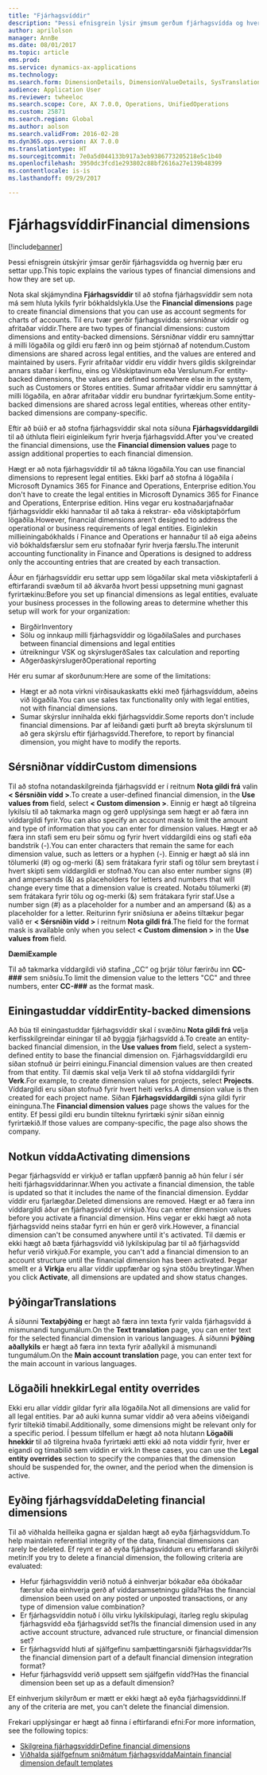 ```yaml
---
title: "Fjárhagsvíddir"
description: "Þessi efnisgrein lýsir ýmsum gerðum fjárhagsvídda og hvernig þær eru settar upp."
author: aprilolson
manager: AnnBe
ms.date: 08/01/2017
ms.topic: article
ems.prod: 
ms.service: dynamics-ax-applications
ms.technology: 
ms.search.form: DimensionDetails, DimensionValueDetails, SysTranslationDetail
audience: Application User
ms.reviewer: twheeloc
ms.search.scope: Core, AX 7.0.0, Operations, UnifiedOperations
ms.custom: 25871
ms.search.region: Global
ms.author: aolson
ms.search.validFrom: 2016-02-28
ms.dyn365.ops.version: AX 7.0.0
ms.translationtype: HT
ms.sourcegitcommit: 7e0a5d044133b917a3eb9386773205218e5c1b40
ms.openlocfilehash: 3950dc3fcd1e293802c88bf2616a27e139b48399
ms.contentlocale: is-is
ms.lasthandoff: 09/29/2017

---
```


# <a name="financial-dimensions"></a><span data-ttu-id="cf5ec-103">Fjárhagsvíddir</span><span class="sxs-lookup"><span data-stu-id="cf5ec-103">Financial dimensions</span></span>

[!include[banner](../includes/banner.md)]

<span data-ttu-id="cf5ec-104">Þessi efnisgrein útskýrir ýmsar gerðir fjárhagsvídda og hvernig þær eru settar upp.</span><span class="sxs-lookup"><span data-stu-id="cf5ec-104">This topic explains the various types of financial dimensions and how they are set up.</span></span>

<span data-ttu-id="cf5ec-105">Nota skal skjámyndina **Fjárhagsvíddir** til að stofna fjárhagsvíddir sem nota má sem hluta lykils fyrir bókhaldslykla.</span><span class="sxs-lookup"><span data-stu-id="cf5ec-105">Use the **Financial dimensions** page to create financial dimensions that you can use as account segments for charts of accounts.</span></span> <span data-ttu-id="cf5ec-106">Til eru tvær gerðir fjárhagsvídda: sérsniðnar víddir og afritaðar víddir.</span><span class="sxs-lookup"><span data-stu-id="cf5ec-106">There are two types of financial dimensions: custom dimensions and entity-backed dimensions.</span></span> <span data-ttu-id="cf5ec-107">Sérsniðnar víddir eru samnýttar á milli lögaðila og gildi eru færð inn og þeim stjórnað af notendum.</span><span class="sxs-lookup"><span data-stu-id="cf5ec-107">Custom dimensions are shared across legal entities, and the values are entered and maintained by users.</span></span> <span data-ttu-id="cf5ec-108">Fyrir afritaðar víddir eru víddir hvers gildis skilgreindar annars staðar í kerfinu, eins og Viðskiptavinum eða Verslunum.</span><span class="sxs-lookup"><span data-stu-id="cf5ec-108">For entity-backed dimensions, the values are defined somewhere else in the system, such as Customers or Stores entities.</span></span> <span data-ttu-id="cf5ec-109">Sumar afritaðar víddir eru samnýttar á milli lögaðila, en aðrar afritaðar víddir eru bundnar fyrirtækjum.</span><span class="sxs-lookup"><span data-stu-id="cf5ec-109">Some entity-backed dimensions are shared across legal entities, whereas other entity-backed dimensions are company-specific.</span></span> 

<span data-ttu-id="cf5ec-110">Eftir að búið er að stofna fjárhagsvíddir skal nota síðuna **Fjárhagsvíddargildi** til að úthluta fleiri eiginleikum fyrir hverja fjárhagsvídd.</span><span class="sxs-lookup"><span data-stu-id="cf5ec-110">After you've created the financial dimensions, use the **Financial dimension values** page to assign additional properties to each financial dimension.</span></span> 

<span data-ttu-id="cf5ec-111">Hægt er að nota fjárhagsvíddir til að tákna lögaðila.</span><span class="sxs-lookup"><span data-stu-id="cf5ec-111">You can use financial dimensions to represent legal entities.</span></span> <span data-ttu-id="cf5ec-112">Ekki þarf að stofna á lögaðila í Microsoft Dynamics 365 for Finance and Operations, Enterprise edition.</span><span class="sxs-lookup"><span data-stu-id="cf5ec-112">You don't have to create the legal entities in Microsoft Dynamics 365 for Finance and Operations, Enterprise edition.</span></span> <span data-ttu-id="cf5ec-113">Hins vegar eru kostnaðarjafnaðar fjárhagsvíddir ekki hannaðar til að taka á rekstrar- eða viðskiptaþörfum lögaðila.</span><span class="sxs-lookup"><span data-stu-id="cf5ec-113">However, financial dimensions aren’t designed to address the operational or business requirements of legal entities.</span></span> <span data-ttu-id="cf5ec-114">Eiginlekin millieiningabókhalds í Finance and Operations er hannaður til að eiga aðeins við bókhaldsfærslur sem eru stofnaðar fyrir hverja færslu.</span><span class="sxs-lookup"><span data-stu-id="cf5ec-114">The interunit accounting functionality in Finance and Operations is designed to address only the accounting entries that are created by each transaction.</span></span> 

<span data-ttu-id="cf5ec-115">Áður en fjárhagsvíddir eru settar upp sem lögaðilar skal meta viðskiptaferli á eftirfarandi svæðum til að ákvarða hvort þessi uppsetning muni gagnast fyrirtækinu:</span><span class="sxs-lookup"><span data-stu-id="cf5ec-115">Before you set up financial dimensions as legal entities, evaluate your business processes in the following areas to determine whether this setup will work for your organization:</span></span>

- <span data-ttu-id="cf5ec-116">Birgðir</span><span class="sxs-lookup"><span data-stu-id="cf5ec-116">Inventory</span></span>
- <span data-ttu-id="cf5ec-117">Sölu og innkaup milli fjárhagsvíddir og lögaðila</span><span class="sxs-lookup"><span data-stu-id="cf5ec-117">Sales and purchases between financial dimensions and legal entities</span></span>
- <span data-ttu-id="cf5ec-118">útreikningur VSK og skýrslugerð</span><span class="sxs-lookup"><span data-stu-id="cf5ec-118">Sales tax calculation and reporting</span></span>
- <span data-ttu-id="cf5ec-119">Aðgerðaskýrslugerð</span><span class="sxs-lookup"><span data-stu-id="cf5ec-119">Operational reporting</span></span>

<span data-ttu-id="cf5ec-120">Hér eru sumar af skorðunum:</span><span class="sxs-lookup"><span data-stu-id="cf5ec-120">Here are some of the limitations:</span></span>

- <span data-ttu-id="cf5ec-121">Hægt er að nota virkni virðisaukaskatts ekki með fjárhagsvíddum, aðeins við lögaðila.</span><span class="sxs-lookup"><span data-stu-id="cf5ec-121">You can use sales tax functionality only with legal entities, not with financial dimensions.</span></span>
- <span data-ttu-id="cf5ec-122">Sumar skýrslur innihalda ekki fjárhagsvíddir.</span><span class="sxs-lookup"><span data-stu-id="cf5ec-122">Some reports don't include financial dimensions.</span></span> <span data-ttu-id="cf5ec-123">Þar af leiðandi gæti þurft að breyta skýrslunum til að gera skýrslu eftir fjárhagsvídd.</span><span class="sxs-lookup"><span data-stu-id="cf5ec-123">Therefore, to report by financial dimension, you might have to modify the reports.</span></span>

## <a name="custom-dimensions"></a><span data-ttu-id="cf5ec-124">Sérsniðnar víddir</span><span class="sxs-lookup"><span data-stu-id="cf5ec-124">Custom dimensions</span></span>

<span data-ttu-id="cf5ec-125">Til að stofna notandaskilgreinda fjárhagsvídd er í reitnum **Nota gildi frá** valin **&lt; Sérsniðin vídd &gt;**.</span><span class="sxs-lookup"><span data-stu-id="cf5ec-125">To create a user-defined financial dimension, in the **Use values from** field, select **&lt; Custom dimension &gt;**.</span></span> <span data-ttu-id="cf5ec-126">Einnig er hægt að tilgreina lykilsíu til að takmarka magn og gerð upplýsinga sem hægt er að færa inn víddargildi fyrir.</span><span class="sxs-lookup"><span data-stu-id="cf5ec-126">You can also specify an account mask to limit the amount and type of information that you can enter for dimension values.</span></span> <span data-ttu-id="cf5ec-127">Hægt er að færa inn stafi sem eru þeir sömu og fyrir hvert víddargildi eins og stafi eða bandstrik (-).</span><span class="sxs-lookup"><span data-stu-id="cf5ec-127">You can enter characters that remain the same for each dimension value, such as letters or a hyphen (-).</span></span> <span data-ttu-id="cf5ec-128">Einnig er hægt að slá inn tölumerki (\#) og og-merki (&) sem frátakara fyrir stafi og tölur sem breytast í hvert skipti sem víddargildi er stofnað.</span><span class="sxs-lookup"><span data-stu-id="cf5ec-128">You can also enter number signs (\#) and ampersands (&) as placeholders for letters and numbers that will change every time that a dimension value is created.</span></span> <span data-ttu-id="cf5ec-129">Notaðu tölumerki (\#) sem frátakara fyrir tölu og og-merki (&) sem frátakara fyrir staf.</span><span class="sxs-lookup"><span data-stu-id="cf5ec-129">Use a number sign (\#) as a placeholder for a number and an ampersand (&) as a placeholder for a letter.</span></span> <span data-ttu-id="cf5ec-130">Reiturinn fyrir sniðsíuna er aðeins tiltækur þegar valið er **&lt; Sérsniðin vídd &gt;** í reitnum **Nota gildi frá**.</span><span class="sxs-lookup"><span data-stu-id="cf5ec-130">The field for the format mask is available only when you select **&lt; Custom dimension &gt;** in the **Use values from** field.</span></span>

<span data-ttu-id="cf5ec-131">**Dæmi**</span><span class="sxs-lookup"><span data-stu-id="cf5ec-131">**Example**</span></span>

<span data-ttu-id="cf5ec-132">Til að takmarka víddargildi við stafina „CC“ og þrjár tölur færirðu inn **CC-\#\#\#** sem sniðsíu.</span><span class="sxs-lookup"><span data-stu-id="cf5ec-132">To limit the dimension value to the letters "CC" and three numbers, enter **CC-\#\#\#** as the format mask.</span></span>

## <a name="entity-backed-dimensions"></a><span data-ttu-id="cf5ec-133">Einingastuddar víddir</span><span class="sxs-lookup"><span data-stu-id="cf5ec-133">Entity-backed dimensions</span></span>

<span data-ttu-id="cf5ec-134">Að búa til einingastuddar fjárhagsvíddir skal í svæðinu **Nota gildi frá** velja kerfisskilgreindar einingar til að byggja fjárhagsvídd á.</span><span class="sxs-lookup"><span data-stu-id="cf5ec-134">To create an entity-backed financial dimension, in the **Use values from** field, select a system-defined entity to base the financial dimension on.</span></span> <span data-ttu-id="cf5ec-135">Fjárhagsvíddargildi eru síðan stofnuð úr þeirri einingu.</span><span class="sxs-lookup"><span data-stu-id="cf5ec-135">Financial dimension values are then created from that entity.</span></span> <span data-ttu-id="cf5ec-136">Til dæmis skal velja Verk til að stofna víddargildi fyrir **Verk**.</span><span class="sxs-lookup"><span data-stu-id="cf5ec-136">For example, to create dimension values for projects, select **Projects**.</span></span> <span data-ttu-id="cf5ec-137">Víddargildi eru síðan stofnuð fyrir hvert heiti verks.</span><span class="sxs-lookup"><span data-stu-id="cf5ec-137">A dimension value is then created for each project name.</span></span> <span data-ttu-id="cf5ec-138">Síðan **Fjárhagsvíddargildi** sýna gildi fyrir eininguna.</span><span class="sxs-lookup"><span data-stu-id="cf5ec-138">The **Financial dimension values** page shows the values for the entity.</span></span> <span data-ttu-id="cf5ec-139">Ef þessi gildi eru bundin tilteknu fyrirtæki sýnir síðan einnig fyrirtækið.</span><span class="sxs-lookup"><span data-stu-id="cf5ec-139">If those values are company-specific, the page also shows the company.</span></span>

## <a name="activating-dimensions"></a><span data-ttu-id="cf5ec-140">Notkun vídda</span><span class="sxs-lookup"><span data-stu-id="cf5ec-140">Activating dimensions</span></span>

<span data-ttu-id="cf5ec-141">Þegar fjárhagsvídd er virkjuð er taflan uppfærð þannig að hún felur í sér heiti fjárhagsvíddarinnar.</span><span class="sxs-lookup"><span data-stu-id="cf5ec-141">When you activate a financial dimension, the table is updated so that it includes the name of the financial dimension.</span></span> <span data-ttu-id="cf5ec-142">Eyddar víddir eru fjarlægðar.</span><span class="sxs-lookup"><span data-stu-id="cf5ec-142">Deleted dimensions are removed.</span></span> <span data-ttu-id="cf5ec-143">Hægt er að færa inn víddargildi áður en fjárhagsvídd er virkjuð.</span><span class="sxs-lookup"><span data-stu-id="cf5ec-143">You can enter dimension values before you activate a financial dimension.</span></span> <span data-ttu-id="cf5ec-144">Hins vegar er ekki hægt að nota fjárhagsvídd neins staðar fyrri en hún er gerð virk.</span><span class="sxs-lookup"><span data-stu-id="cf5ec-144">However, a financial dimension can't be consumed anywhere until it's activated.</span></span> <span data-ttu-id="cf5ec-145">Til dæmis er ekki hægt að bæta fjárhagsvídd við lykilskipulag þar til að fjárhagsvídd hefur verið virkjuð.</span><span class="sxs-lookup"><span data-stu-id="cf5ec-145">For example, you can't add a financial dimension to an account structure until the financial dimension has been activated.</span></span> <span data-ttu-id="cf5ec-146">Þegar smellt er á **Virkja** eru allar víddir uppfærðar og sýna stöðu breytingar.</span><span class="sxs-lookup"><span data-stu-id="cf5ec-146">When you click **Activate**, all dimensions are updated and show status changes.</span></span> 

## <a name="translations"></a><span data-ttu-id="cf5ec-147">Þýðingar</span><span class="sxs-lookup"><span data-stu-id="cf5ec-147">Translations</span></span>

<span data-ttu-id="cf5ec-148">Á síðunni **Textaþýðing** er hægt að færa inn texta fyrir valda fjárhagsvídd á mismunandi tungumálum.</span><span class="sxs-lookup"><span data-stu-id="cf5ec-148">On the **Text translation** page, you can enter text for the selected financial dimension in various languages.</span></span> <span data-ttu-id="cf5ec-149">Á síðunni **Þýðing aðallykils** er hægt að færa inn texta fyrir aðallykil á mismunandi tungumálum.</span><span class="sxs-lookup"><span data-stu-id="cf5ec-149">On the **Main account translation** page, you can enter text for the main account in various languages.</span></span> 

## <a name="legal-entity-overrides"></a><span data-ttu-id="cf5ec-150">Lögaðili hnekkir</span><span class="sxs-lookup"><span data-stu-id="cf5ec-150">Legal entity overrides</span></span>

<span data-ttu-id="cf5ec-151">Ekki eru allar víddir gildar fyrir alla lögaðila.</span><span class="sxs-lookup"><span data-stu-id="cf5ec-151">Not all dimensions are valid for all legal entities.</span></span> <span data-ttu-id="cf5ec-152">Þar að auki kunna sumar víddir að vera aðeins viðeigandi fyrir tiltekið tímabil.</span><span class="sxs-lookup"><span data-stu-id="cf5ec-152">Additionally, some dimensions might be relevant only for a specific period.</span></span> <span data-ttu-id="cf5ec-153">Í þessum tilfellum er hægt að nota hlutann **Lögaðili hnekkir** til að tilgreina hvaða fyrirtæki ætti ekki að nota víddir fyrir, hver er eigandi og tímabilið sem víddin er virk.</span><span class="sxs-lookup"><span data-stu-id="cf5ec-153">In these cases, you can use the **Legal entity overrides** section to specify the companies that the dimension should be suspended for, the owner, and the period when the dimension is active.</span></span>

## <a name="deleting-financial-dimensions"></a><span data-ttu-id="cf5ec-154">Eyðing fjárhagsvídda</span><span class="sxs-lookup"><span data-stu-id="cf5ec-154">Deleting financial dimensions</span></span>

<span data-ttu-id="cf5ec-155">Til að viðhalda heilleika gagna er sjaldan hægt að eyða fjárhagsvíddum.</span><span class="sxs-lookup"><span data-stu-id="cf5ec-155">To help maintain referential integrity of the data, financial dimensions can rarely be deleted.</span></span> <span data-ttu-id="cf5ec-156">Ef reynt er að eyða fjárhagsvíddum eru eftirfarandi skilyrði metin:</span><span class="sxs-lookup"><span data-stu-id="cf5ec-156">If you try to delete a financial dimension, the following criteria are evaluated:</span></span>

- <span data-ttu-id="cf5ec-157">Hefur fjárhagsvíddin verið notuð á einhverjar bókaðar eða óbókaðar færslur eða einhverja gerð af víddarsamsetningu gilda?</span><span class="sxs-lookup"><span data-stu-id="cf5ec-157">Has the financial dimension been used on any posted or unposted transactions, or any type of dimension value combination?</span></span>
- <span data-ttu-id="cf5ec-158">Er fjárhagsvíddin notuð í öllu virku lykilskipulagi, ítarleg reglu skipulag fjárhagsvídd eða fjárhagsvídd set?</span><span class="sxs-lookup"><span data-stu-id="cf5ec-158">Is the financial dimension used in any active account structure, advanced rule structure, or financial dimension set?</span></span>
- <span data-ttu-id="cf5ec-159">Er fjárhagsvídd hluti af sjálfgefinu samþættingarsniði fjárhagsvíddar?</span><span class="sxs-lookup"><span data-stu-id="cf5ec-159">Is the financial dimension part of a default financial dimension integration format?</span></span>
- <span data-ttu-id="cf5ec-160">Hefur fjárhagsvídd verið uppsett sem sjálfgefin vídd?</span><span class="sxs-lookup"><span data-stu-id="cf5ec-160">Has the financial dimension been set up as a default dimension?</span></span>

<span data-ttu-id="cf5ec-161">Ef einhverjum skilyrðum er mætt er ekki hægt að eyða fjárhagsvíddinni.</span><span class="sxs-lookup"><span data-stu-id="cf5ec-161">If any of the criteria are met, you can't delete the financial dimension.</span></span>


<span data-ttu-id="cf5ec-162">Frekari upplýsingar er hægt að finna í eftirfarandi efni:</span><span class="sxs-lookup"><span data-stu-id="cf5ec-162">For more information, see the following topics:</span></span>
- [<span data-ttu-id="cf5ec-163">Skilgreina fjárhagsvíddir</span><span class="sxs-lookup"><span data-stu-id="cf5ec-163">Define financial dimensions</span></span>](tasks/define-financial-dimensions.md)
- [<span data-ttu-id="cf5ec-164">Viðhalda sjálfgefnum sniðmátum fjárhagsvídda</span><span class="sxs-lookup"><span data-stu-id="cf5ec-164">Maintain financial dimension default templates</span></span>](tasks/maintain-financial-dimension-default-templates.md)

